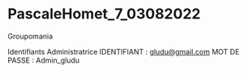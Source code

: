 # PascaleHomet_7_03082022
Groupomania

Identifiants Administratrice
    IDENTIFIANT : gludu@gmail.com
    MOT DE PASSE : Admin_gludu
